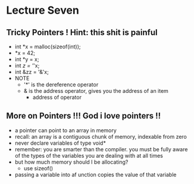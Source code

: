 # Lecture Seven

## Tricky Pointers ! Hint: this shit is painful

- int *x = malloc(sizeof(int));
- *x = 42;
- int *y = x;
- int *z = '*'x;
- int &zz = '&'x;
- NOTE
  - '*' is the dereference operator
  - & is the address operator, gives you the address of an item
    - address of operator

## More on Pointers !!! God i love pointers !!

- a pointer can point to an array in memory
- recall: an array is a contiguous chunk of memory, indexable from zero
- never declare variables of type void*
- remember: you are smarter than the compiler. you must be fully aware of the types of the variables you are dealing with at all times
- but how much memory should I be allocating?
  - use sizeof()
- passing a variable into af unction copies the value of that variable